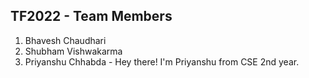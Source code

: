 ## TF2022 - Team Members

1. Bhavesh Chaudhari
2. Shubham Vishwakarma
3. Priyanshu Chhabda - Hey there! I'm Priyanshu from CSE 2nd year. 